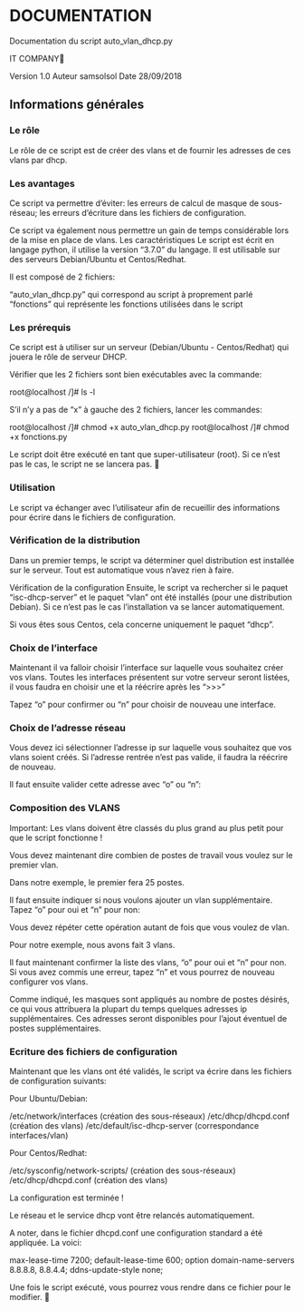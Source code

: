 # DOCUMENTATION

Documentation du script auto_vlan_dhcp.py

IT COMPANY

Version 1.0
Auteur samsolsol
Date 28/09/2018


## Informations générales

### Le rôle

Le rôle de ce script est de créer des vlans et de fournir les adresses de ces vlans par dhcp.

### Les avantages

Ce script va permettre d’éviter:
les erreurs de calcul de masque de sous-réseau;
les erreurs d’écriture dans les fichiers de configuration.

Ce script va également nous permettre un gain de temps considérable lors de la mise en place de vlans.
Les caractéristiques
Le script est écrit en langage python, il utilise la version “3.7.0” du langage.
Il est utilisable sur des serveurs Debian/Ubuntu et Centos/Redhat.

Il est composé de 2 fichiers:

“auto_vlan_dhcp.py” qui correspond au script à proprement parlé
“fonctions” qui représente les fonctions utilisées dans le script

### Les prérequis

Ce script est à utiliser sur un serveur (Debian/Ubuntu - Centos/Redhat) qui jouera le rôle de serveur DHCP.

Vérifier que les 2 fichiers sont bien exécutables avec la commande:

root@localhost /]# ls -l

S’il n’y a pas de “x” à gauche des 2 fichiers, lancer les commandes: 

root@localhost /]# chmod +x auto_vlan_dhcp.py
root@localhost /]# chmod +x fonctions.py

Le script doit être exécuté en tant que super-utilisateur (root). Si ce n’est pas le cas, le script ne se lancera pas.


### Utilisation

Le script va échanger avec l’utilisateur afin de recueillir des informations pour écrire dans le fichiers de configuration.

### Vérification de la distribution

Dans un premier temps, le script va déterminer quel distribution est installée sur le serveur. Tout est automatique vous n’avez rien à faire.


Vérification de la configuration
Ensuite, le script va rechercher si le paquet “isc-dhcp-server” et le paquet “vlan” ont été installés (pour une distribution Debian). Si ce n’est pas le cas l’installation va se lancer automatiquement.



Si vous êtes sous Centos, cela concerne uniquement le paquet “dhcp”.


### Choix de l’interface

Maintenant il va falloir choisir l’interface sur laquelle vous souhaitez créer vos vlans.
Toutes les interfaces présentent sur votre serveur seront listées, il vous faudra en choisir une et la réécrire après les “>>>”

Tapez “o” pour confirmer ou “n” pour choisir de nouveau une interface.

### Choix de l’adresse réseau
Vous devez ici sélectionner l’adresse ip sur laquelle vous souhaitez que vos vlans soient créés. Si l’adresse rentrée n’est pas valide, il faudra la réécrire de nouveau.

Il faut ensuite valider cette adresse avec “o” ou “n”:

### Composition des VLANS

Important: Les vlans doivent être classés du plus grand au plus petit pour que le script fonctionne !

Vous devez maintenant dire combien de postes de travail vous voulez sur le premier vlan.

Dans notre exemple, le premier fera 25 postes.


Il faut ensuite indiquer si nous voulons ajouter un vlan supplémentaire. 
Tapez “o” pour oui et “n” pour non:


Vous devez répéter cette opération autant de fois que vous voulez de vlan.

Pour notre exemple, nous avons fait 3 vlans.

Il faut maintenant confirmer la liste des vlans, “o” pour oui et “n” pour non. Si vous avez commis une erreur, tapez “n” et vous pourrez de nouveau configurer vos vlans.

Comme indiqué, les masques sont appliqués au nombre de postes désirés, ce qui vous attribuera la plupart du temps quelques adresses ip supplémentaires. Ces adresses seront disponibles pour l’ajout éventuel de postes supplémentaires.

### Ecriture des fichiers de configuration

Maintenant que les vlans ont été validés, le script va écrire dans les fichiers de configuration suivants:

Pour Ubuntu/Debian:

/etc/network/interfaces (création des sous-réseaux)
/etc/dhcp/dhcpd.conf (création des vlans)
/etc/default/isc-dhcp-server (correspondance interfaces/vlan)

Pour Centos/Redhat:

/etc/sysconfig/network-scripts/ (création des sous-réseaux)
/etc/dhcp/dhcpd.conf (création des vlans)

La configuration est terminée !

Le réseau et le service dhcp vont être relancés automatiquement.



A noter, dans le fichier dhcpd.conf une configuration standard a été appliquée. 
La voici:

max-lease-time 7200;
default-lease-time 600;
option domain-name-servers 8.8.8.8, 8.8.4.4;
ddns-update-style none;


Une fois le script exécuté, vous pourrez vous rendre dans ce fichier pour le modifier.

